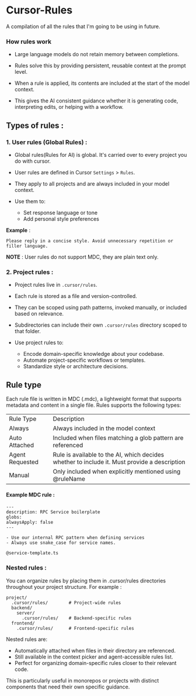 # Cursor-Rules

A compilation of all the rules that I'm going to be using in future.


### How rules work

- Large language models do not retain memory between completions. 

- Rules solve this by providing persistent, reusable context at the prompt level.

- When a rule is applied, its contents are included at the start of the model context. 
  
- This gives the AI consistent guidance whether it is generating code, interpreting edits, or helping with a workflow.

## Types of rules : 

### 1. User rules (Global Rules) :

- Global rules(Rules for AI) is global. It's carried over to every project you do with cursor.
  
- User rules are defined in Cursor `Settings` > `Rules`.

- They apply to all projects and are always included in your model context.

- Use them to:
  - Set response language or tone
  - Add personal style preferences
  
**Example** :

```
Please reply in a concise style. Avoid unnecessary repetition or filler language.
```

**NOTE** : User rules do not support MDC, they are plain text only.

### 2. Project rules :

- Project rules live in `.cursor/rules`. 
  
- Each rule is stored as a file and version-controlled. 
  
- They can be scoped using path patterns, invoked manually, or included based on relevance. 
  
- Subdirectories can include their own `.cursor/rules` directory scoped to that folder.

- Use project rules to:
    - Encode domain-specific knowledge about your codebase.
    - Automate project-specific workflows or templates.
    - Standardize style or architecture decisions.

## Rule type

Each rule file is written in MDC (.mdc), a lightweight format that supports metadata and content in a single file. Rules supports the following types:

<table>
    <tr>
        <td>Rule Type</td>
        <td>Description</td>
    </tr>
    <tr>
        <td>Always</td>
        <td>Always included in the model context</td>
    </tr>
    <tr>
        <td>Auto Attached</td>
        <td>Included when files matching a glob pattern are referenced</td>
    </tr>
    <tr>
        <td>Agent Requested	</td>
        <td>Rule is available to the AI, which decides whether to include it. Must provide a description</td>
    </tr>
    <tr>
        <td>Manual</td>
        <td>Only included when explicitly mentioned using @ruleName</td>
    </tr>
</table>

#### Example MDC rule : 

```mdc
---
description: RPC Service boilerplate
globs: 
alwaysApply: false
---

- Use our internal RPC pattern when defining services
- Always use snake_case for service names.

@service-template.ts
```

### Nested rules :

You can organize rules by placing them in .cursor/rules directories throughout your project structure. For example :

```mdc
project/
  .cursor/rules/        # Project-wide rules
  backend/
    server/
      .cursor/rules/    # Backend-specific rules
  frontend/
    .cursor/rules/      # Frontend-specific rules
```

Nested rules are:

- Automatically attached when files in their directory are referenced.
- Still available in the context picker and agent-accessible rules list.
- Perfect for organizing domain-specific rules closer to their relevant code.

This is particularly useful in monorepos or projects with distinct components that need their own specific guidance.